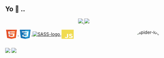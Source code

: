 ## Yo 👀 ..
  
<div align="center">
  <a href="https://github.com/NathanlsDev">
  <img height="160em" src="https://github-readme-stats.vercel.app/api?username=NathanlsDev&show_icons=true&theme=aura&include_all_commits=true&count_private=true"/>
  <img height="160em" src="https://github-readme-stats.vercel.app/api/top-langs/?username=NathanlsDev&layout=compact&langs_count=7&theme=aura"/>
</div>
  
<div style="display: inline_block"><br>  
  <img align="center" alt="HTML-logo" title="HTML" height="30" width="40" src="https://raw.githubusercontent.com/devicons/devicon/master/icons/html5/html5-original.svg">
  <img align="center" alt="CSS-logo" title="CSS" height="30" width="40" src="https://raw.githubusercontent.com/devicons/devicon/master/icons/css3/css3-original.svg">
  <img align="center" alt="SASS-logo" title="SASS" height="30" width="40" src="https://cdn.jsdelivr.net/gh/devicons/devicon/icons/sass/sass-original.svg">
  <img align="center" alt="Js-logo" title="JavaScript" height="30" width="40" src="https://raw.githubusercontent.com/devicons/devicon/master/icons/javascript/javascript-plain.svg">
  <img align="right" alt="spider-logo" height="120" style="border-radius:50px;" src="https://i.ibb.co/z7LHhTj/b-1.png">
</div>
  
  ## 
  
<div>  
  <a href="mailto:nathanls.dev@gmail.com" title="Gmail"><img src="https://img.shields.io/badge/Gmail-D14836?style=for-the-badge&logo=gmail&logoColor=white" target="_blank"></a>
  <a href="https://www.linkedin.com/in/NathanlsDev/" target="_blank" rel="external" title="Linkedin"><img src="https://img.shields.io/badge/-LinkedIn-%230077B5?style=for-the-badge&logo=linkedin&logoColor=white" target="_blank"></a>
  </div>